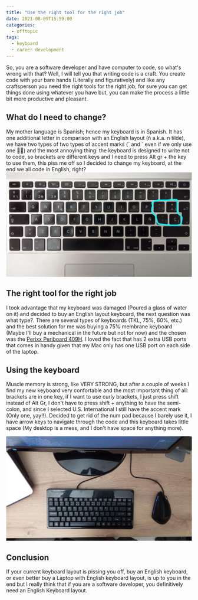 ```yaml
---
title: "Use the right tool for the right job"
date: 2021-08-09T15:59:00
categories:
  - offtopic
tags:
  - keyboard
  - career development
---
```


So, you are a software developer and have computer to code, so what's wrong with that? Well, I will tell you that writing code is a craft. You create code with your bare hands (Literally and figuratively) and like any craftsperson you need the right tools for the right job, for sure you can get things done using whatever you have but, you can make the process a little bit more productive and pleasant.

## What do I need to change?
My mother language is Spanish; hence my keyboard is in Spanish. It has one additional letter in comparison with an English layout (ñ a.k.a. n tilde), we have two types of two types of accent marks (´ and ` even if we only use one 🤷‍♂️) and the most annoying thing: the keyboard is designed to write not to code, so brackets are different keys and I need to press Alt gr + the key to use them, this piss me off so I decided to change my keyboard, at the end we all code in English, right?
![Spanish layout keyboard](/assets/images/spanish-keyboard.jpeg)

## The right tool for the right job
I took advantage that my keyboard was damaged (Poured a glass of water on it) and decided to buy an English layout keyboard, the next question was what type?. There are several types of keyboards (TKL, 75%, 60%, etc.) and the best solution for me was buying a 75% membrane keyboard (Maybe I'll buy a mechanical in the future but not for now) and the chosen was the [Perixx Periboard 409H](https://www.amazon.com/Perixx-PERIBOARD-409H-Mini-Keyboard-Port/dp/B007LQN8UU/). I loved the fact that has 2 extra USB ports that comes in handy given that my Mac only has one USB port on each side of the laptop.

## Using the keyboard 
Muscle memory is strong, like VERY STRONG, but after a couple of weeks I find my new keyboard very confortable and the most important thing of all: brackets are in one key, if I want to use curly brackets, I just press shift instead of Alt Gr, I don't have to press shift + anything to have the semi-colon, and since I selected U.S. International I still have the accent mark (Only one, yay!!). Decided to get rid of the num pad because I barely use it, I have arrow keys to navigate through the code and this keyboard takes little space (My desktop is a mess, and I don't have space for anything more).

![English keyboard](/assets/images/english-keyboard.jpeg)

## Conclusion
If your current keyboard layout is pissing you off, buy an English keyboard, or even better buy a Laptop with English keyboard layout, is up to you in the end but I really think that if you are a software developer, you definitively need an English Keyboard layout.

